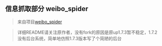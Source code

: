 ## 信息抓取部分 weibo_spider

> 来自项目[weibo_spider](https://github.com/SpiderClub/weibospider)

> 详细README请关注原作者，没有fork的原因是原up1.7.3暂不稳定，1.7.2没有后台系统，简单地仿照1.7.3版本写了个简陋的后台